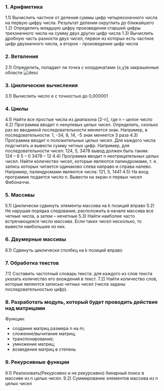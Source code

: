 ### 1. Арифметика
1.1) Вычислить частное от деления суммы цифр четырехзначного числа на первую цифру числа. Результат деления округлить до ближайшего 
1.2) Определить младшую цифру произведения старшей цифры трехзначного числа на сумму двух других цифр числа
1.3) Вычислить дробную часть разности двух чисел, первое из которых есть частное цифр двузначного числа, а второе -  произведение цифр числа
### 2. Ветвления
2.1) Определить, попадает ли точка с координатами {x,y}в закрашенные области
![desc](https://sun9-51.userapi.com/impf/dMMbNmL8BuS4HHWAQMN_zuXHof39VzeVBSNWAg/TEiHX90qz9E.jpg?size=624x378&quality=96&proxy=1&sign=9786cb69f79b54fdef68725975a7d460&type=album)
### 3. Циклические вычисления
3.1) Вычислить число e с точностью до 0,000001
### 4. Циклы
4.1) Найти все простые числа из диапазона [2-n], где n – целое число
4.2) Программа вводит n ненулевых целых чисел. Определить, сколько раз во вводимой последовательности меняется знак. Например, в последовательности: 1, -34, 8, 14, -5 знак меняется 3 раза
4.3) 
Программа вводит n положительных целых чисел. Для каждого числа подсчитать и вывести сумму четных цифр. Например, для последовательности чисел: 124, 5, 3478 вывод должен быть таким: </br>124 – 6
5 – 0 
3478 – 12
4.4) Программа вводит n неотрицательных целых чисел. Найти количество чисел, которые являются палиндромами, т. е. запись которых читается одинаково слева направо и справа налево. Например, палиндромами являются числа: 121, 5, 1441
4.5) На вход программе подается число n. Вывести на экран n первых чисел Фибоначчи.

### 5. Массивы
5.1) Циклически сдвинуть элементы массива на k позиций вправо
5.2) Не нарушая порядка следования, расположить в начале массива все четные числа, а затем – нечетные
5.3) Найти наиболее часто встречающееся число массива. Если таких чисел несколько, то вывести наибольшее из них.

### 6. Двумерные массивы
6.1) Сдвинуть циклически столбец на k позиций вправо
### 7. Обработка текстов
7.1) Составить частотный словарь текста: для каждого из слов текста указать количество его вхождений в текст.
7.2) Найти количество слов, которые являются записью четных чисел (числа заданы последовательностью цифр).

### 8. Разработать модуль, который будет проводить действия над матрицами
Функции:
- создание матриц размера n на m;
- сложение/вычитание матриц;
- транспонирование;
- умножение матриц;
- возведение матриц в степень
### 9. Рекурсивные функции
9.1) Реализовать(Рекурсивно и не рекурсивно) бинарный поиск в массиве из n целых чисел. 
9.2) Суммирование элементов массива из n целых чисел